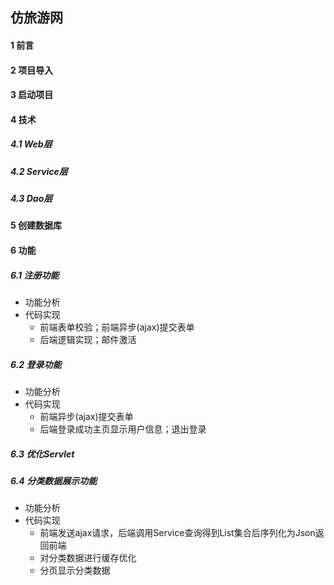## 仿旅游网

#### 1 前言

#### 2 项目导入

#### 3 启动项目

#### 4 技术

##### 4.1 Web层 

##### 4.2 Service层

##### 4.3 Dao层

#### 5 创建数据库

#### 6 功能

##### 6.1 注册功能

- 功能分析
- 代码实现
  - 前端表单校验；前端异步(ajax)提交表单
  - 后端逻辑实现；邮件激活

##### 6.2 登录功能

- 功能分析
- 代码实现
  - 前端异步(ajax)提交表单
  - 后端登录成功主页显示用户信息；退出登录

##### 6.3 优化Servlet

##### 6.4 分类数据展示功能

- 功能分析
- 代码实现
  - 前端发送ajax请求，后端调用Service查询得到List集合后序列化为Json返回前端
  - 对分类数据进行缓存优化
  - 分页显示分类数据

